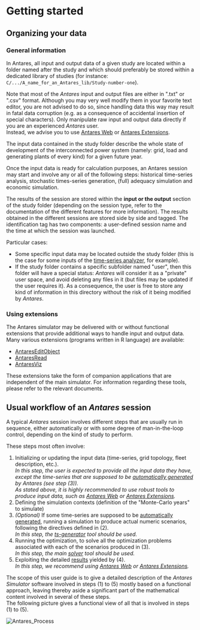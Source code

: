 # Getting started

## Organizing your data

### General information

In Antares, all input and output data of a given study are located within a folder named after the study
and which should preferably be stored within a dedicated library of studies
(for instance: `C/.../A_name_for_an_Antares_lib/Study-number-one`).

Note that most of the *Antares* input and output files are either in ".txt" or ".csv" format. Although you may very well 
modify them in your favorite text editor, you are not advised to do so, since handling data this way may result in fatal
data corruption (e.g. as a consequence of accidental insertion of special characters). Only manipulate raw input and 
output data directly if you are an experienced *Antares* user.  
Instead, we advise you to use [Antares Web](https://antares-web.readthedocs.io) or [Antares Extensions](#using-extensions).

The input data contained in the study folder describe the whole state of development of the interconnected power system
(namely: grid, load and generating plants of every kind) for a given future year.

Once the input data is ready for calculation purposes, an Antares session may start and involve any or all of
the following steps: historical time-series analysis, stochastic times-series generation,
(full) adequacy simulation and economic simulation.

The results of the session are stored within the **input or the output** section of the study folder (depending on the session
type, refer to the documentation of the different features for more information).
The results obtained in the different sessions are stored side by side and tagged.
The identification tag has two components: a user-defined session name and the time at which the session was launched.

Particular cases:
- Some specific input data may be located outside the study folder (this is the case for some inputs of 
  the [time-series analyzer](other-features/analyzer.md), for example).
- If the study folder contains a specific subfolder named "user", then this folder will have a special status: *Antares* 
  will consider it as a "private" user space, and avoid deleting any files in it (but files may be updated if the user requires it). 
  As a consequence, the user is free to store any kind of information in this directory without the risk of it being 
  modified by *Antares*.

### Using extensions

The Antares simulator may be delivered with or without functional extensions that provide additional
ways to handle input and output data.  
Many various extensions (programs written in R language) are available:  

- [AntaresEditObject](https://cran.r-project.org/web/packages/antaresEditObject)
- [AntaresRead](https://cran.r-project.org/web/packages/antaresRead)
- [AntaresViz](https://cran.r-project.org/web/packages/antaresViz)

These extensions take the form of companion applications that are independent of the main simulator.
For information regarding these tools, please refer to the relevant documents.

## Usual workflow of an *Antares* session

A typical *Antares* session involves different steps that are usually run in sequence,
either automatically or with some degree of man-in-the-loop control, depending on the kind of study to perform.

These steps most often involve:

1. Initializing or updating the input data (time-series, grid topology, fleet description, etc.).  
   *In this step, the user is expected to provide all the input data they have, except the time-series that are 
   supposed to be [automatically generated](solver/static-modeler/04-parameters.md#generate) by *Antares* (see step (3)).*  
   *As stated above, it is highly recommended to use robust tools to produce input data, such as [Antares Web](https://antares-web.readthedocs.io) 
   or [Antares Extensions](#using-extensions).*   
2. Defining the simulation contexts (definition of the "Monte-Carlo years" to simulate)
3. *(Optional)* If some time-series are supposed to be [automatically generated](solver/static-modeler/04-parameters.md#generate), 
   running a simulation to produce actual numeric scenarios, following the directives defined in (2).  
   *In this step, the [ts-generator](ts-generator/01-overview-tsgenerator.md) tool should be used.*
4. Running the optimization, to solve all the optimization problems associated with each of the scenarios produced in (3).  
   *In this step, the main [solver](solver/01-overview-solver.md) tool should be used.*
5. Exploiting the detailed [results](solver/static-modeler/03-outputs.md) yielded by (4).  
   *In this step, we recommend using [Antares Web](https://antares-web.readthedocs.io) 
   or [Antares Extensions](#using-extensions).*

The scope of this user guide is to give a detailed description of the *Antares Simulator* software involved in
steps (1) to (5) mostly based on a functional approach, leaving thereby aside a significant
part of the mathematical content involved in several of these steps.  
The following picture gives a functional view of all that is involved in steps (1) to (5).

![Antares_Process](img/Antares_Process.jpg)
